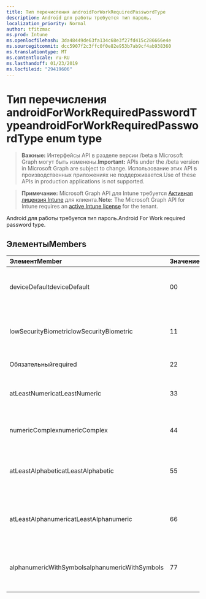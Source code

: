 ```yaml
---
title: Тип перечисления androidForWorkRequiredPasswordType
description: Android для работы требуется тип пароль.
localization_priority: Normal
author: tfitzmac
ms.prod: Intune
ms.openlocfilehash: 3da48449de63fa134c68e3f27fd415c286666e4e
ms.sourcegitcommit: dcc5907f2c3ffc0f0e82e953b7ab9cf4ab938360
ms.translationtype: MT
ms.contentlocale: ru-RU
ms.lasthandoff: 01/23/2019
ms.locfileid: "29419606"
---
```

# <a name="androidforworkrequiredpasswordtype-enum-type"></a><span data-ttu-id="5153b-103">Тип перечисления androidForWorkRequiredPasswordType</span><span class="sxs-lookup"><span data-stu-id="5153b-103">androidForWorkRequiredPasswordType enum type</span></span>

> <span data-ttu-id="5153b-104">**Важные:** Интерфейсы API в разделе версии /beta в Microsoft Graph могут быть изменены.</span><span class="sxs-lookup"><span data-stu-id="5153b-104">**Important:** APIs under the /beta version in Microsoft Graph are subject to change.</span></span> <span data-ttu-id="5153b-105">Использование этих API в производственных приложениях не поддерживается.</span><span class="sxs-lookup"><span data-stu-id="5153b-105">Use of these APIs in production applications is not supported.</span></span>

> <span data-ttu-id="5153b-106">**Примечание:** Microsoft Graph API для Intune требуется [Активная лицензия Intune](https://go.microsoft.com/fwlink/?linkid=839381) для клиента.</span><span class="sxs-lookup"><span data-stu-id="5153b-106">**Note:** The Microsoft Graph API for Intune requires an [active Intune license](https://go.microsoft.com/fwlink/?linkid=839381) for the tenant.</span></span>

<span data-ttu-id="5153b-107">Android для работы требуется тип пароль.</span><span class="sxs-lookup"><span data-stu-id="5153b-107">Android For Work required password type.</span></span>

## <a name="members"></a><span data-ttu-id="5153b-108">Элементы</span><span class="sxs-lookup"><span data-stu-id="5153b-108">Members</span></span>
|<span data-ttu-id="5153b-109">Элемент</span><span class="sxs-lookup"><span data-stu-id="5153b-109">Member</span></span>|<span data-ttu-id="5153b-110">Значение</span><span class="sxs-lookup"><span data-stu-id="5153b-110">Value</span></span>|<span data-ttu-id="5153b-111">Описание</span><span class="sxs-lookup"><span data-stu-id="5153b-111">Description</span></span>|
|:---|:---|:---|
|<span data-ttu-id="5153b-112">deviceDefault</span><span class="sxs-lookup"><span data-stu-id="5153b-112">deviceDefault</span></span>|<span data-ttu-id="5153b-113">0</span><span class="sxs-lookup"><span data-stu-id="5153b-113">0</span></span>|<span data-ttu-id="5153b-114">Значение по умолчанию устройства, без цели.</span><span class="sxs-lookup"><span data-stu-id="5153b-114">Device default value, no intent.</span></span>|
|<span data-ttu-id="5153b-115">lowSecurityBiometric</span><span class="sxs-lookup"><span data-stu-id="5153b-115">lowSecurityBiometric</span></span>|<span data-ttu-id="5153b-116">1</span><span class="sxs-lookup"><span data-stu-id="5153b-116">1</span></span>|<span data-ttu-id="5153b-117">Биометрия низкой безопасности на основе пароль.</span><span class="sxs-lookup"><span data-stu-id="5153b-117">Low security biometrics based password required.</span></span>|
|<span data-ttu-id="5153b-118">Обязательный</span><span class="sxs-lookup"><span data-stu-id="5153b-118">required</span></span>|<span data-ttu-id="5153b-119">2</span><span class="sxs-lookup"><span data-stu-id="5153b-119">2</span></span>|<span data-ttu-id="5153b-120">Обязательно указывать.</span><span class="sxs-lookup"><span data-stu-id="5153b-120">Required.</span></span>|
|<span data-ttu-id="5153b-121">atLeastNumeric</span><span class="sxs-lookup"><span data-stu-id="5153b-121">atLeastNumeric</span></span>|<span data-ttu-id="5153b-122">3</span><span class="sxs-lookup"><span data-stu-id="5153b-122">3</span></span>|<span data-ttu-id="5153b-123">Требуется по крайней мере цифровой пароль.</span><span class="sxs-lookup"><span data-stu-id="5153b-123">At least numeric password required.</span></span>|
|<span data-ttu-id="5153b-124">numericComplex</span><span class="sxs-lookup"><span data-stu-id="5153b-124">numericComplex</span></span>|<span data-ttu-id="5153b-125">4</span><span class="sxs-lookup"><span data-stu-id="5153b-125">4</span></span>|<span data-ttu-id="5153b-126">Числовой сложный пароль.</span><span class="sxs-lookup"><span data-stu-id="5153b-126">Numeric complex password required.</span></span>|
|<span data-ttu-id="5153b-127">atLeastAlphabetic</span><span class="sxs-lookup"><span data-stu-id="5153b-127">atLeastAlphabetic</span></span>|<span data-ttu-id="5153b-128">5</span><span class="sxs-lookup"><span data-stu-id="5153b-128">5</span></span>|<span data-ttu-id="5153b-129">Требуется по крайней мере к буквам и цифрам пароль.</span><span class="sxs-lookup"><span data-stu-id="5153b-129">At least alphabetic password required.</span></span>|
|<span data-ttu-id="5153b-130">atLeastAlphanumeric</span><span class="sxs-lookup"><span data-stu-id="5153b-130">atLeastAlphanumeric</span></span>|<span data-ttu-id="5153b-131">6</span><span class="sxs-lookup"><span data-stu-id="5153b-131">6</span></span>|<span data-ttu-id="5153b-132">Требуется по крайней мере буквенно-цифровой пароль.</span><span class="sxs-lookup"><span data-stu-id="5153b-132">At least alphanumeric password required.</span></span>|
|<span data-ttu-id="5153b-133">alphanumericWithSymbols</span><span class="sxs-lookup"><span data-stu-id="5153b-133">alphanumericWithSymbols</span></span>|<span data-ttu-id="5153b-134">7</span><span class="sxs-lookup"><span data-stu-id="5153b-134">7</span></span>|<span data-ttu-id="5153b-135">По крайней мере буквенно-цифровых с символы пароль.</span><span class="sxs-lookup"><span data-stu-id="5153b-135">At least alphanumeric with symbols password required.</span></span>|




